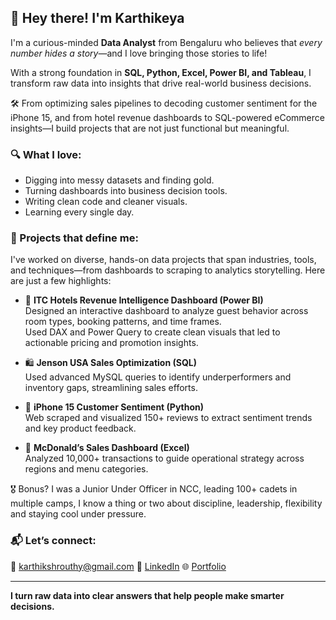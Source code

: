 ## 👋 Hey there! I'm Karthikeya

I'm a curious-minded **Data Analyst** from Bengaluru who believes that *every number hides a story*—and I love bringing those stories to life!

With a strong foundation in **SQL, Python, Excel, Power BI, and Tableau**, I transform raw data into insights that drive real-world business decisions.

🛠 From optimizing sales pipelines to decoding customer sentiment for the iPhone 15, and from hotel revenue dashboards to SQL-powered eCommerce insights—I build projects that are not just functional but meaningful.

### 🔍 What I love:
- Digging into messy datasets and finding gold.
- Turning dashboards into business decision tools.
- Writing clean code and cleaner visuals.
- Learning every single day.

### 🚀 Projects that define me:
I've worked on diverse, hands-on data projects that span industries, tools, and techniques—from dashboards to scraping to analytics storytelling. Here are just a few highlights:

- 🏨 **ITC Hotels Revenue Intelligence Dashboard (Power BI)**  
  Designed an interactive dashboard to analyze guest behavior across room types, booking patterns, and time frames.  
  Used DAX and Power Query to create clean visuals that led to actionable pricing and promotion insights.

- 🛍️ **Jenson USA Sales Optimization (SQL)**  
  Used advanced MySQL queries to identify underperformers and inventory gaps, streamlining sales efforts.

- 📱 **iPhone 15 Customer Sentiment (Python)**  
  Web scraped and visualized 150+ reviews to extract sentiment trends and key product feedback.

- 🍔 **McDonald’s Sales Dashboard (Excel)**  
  Analyzed 10,000+ transactions to guide operational strategy across regions and menu categories.


🎖 Bonus? I was a Junior Under Officer in NCC, leading 100+ cadets in multiple camps, I know a thing or two about discipline, leadership, flexibility and staying cool under pressure.

### 📬 Let’s connect:
📧 [karthikshrouthy@gmail.com](mailto:karthikshrouthy@gmail.com) 
🔗 [LinkedIn](https://www.linkedin.com/in/karthikeya-m-shrouthy/)
🌐 [Portfolio](https://www.wscubetech.com/portfolio/data/karthikeya-m-shrouthi-wt68sq3)

---

**I turn raw data into clear answers that help people make smarter decisions.**
